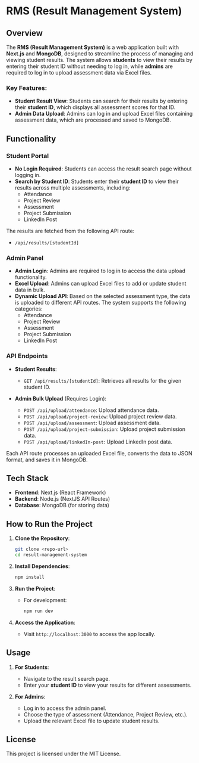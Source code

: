 # RMS (Result Management System)

## Overview

The **RMS (Result Management System)** is a web application built with **Next.js** and **MongoDB**, designed to streamline the process of managing and viewing student results. The system allows **students** to view their results by entering their student ID without needing to log in, while **admins** are required to log in to upload assessment data via Excel files.

### Key Features:
- **Student Result View**: Students can search for their results by entering their **student ID**, which displays all assessment scores for that ID.
- **Admin Data Upload**: Admins can log in and upload Excel files containing assessment data, which are processed and saved to MongoDB.

## Functionality

### Student Portal
- **No Login Required**: Students can access the result search page without logging in.
- **Search by Student ID**: Students enter their **student ID** to view their results across multiple assessments, including:
  - Attendance
  - Project Review
  - Assessment
  - Project Submission
  - LinkedIn Post

The results are fetched from the following API route:
- `/api/results/[studentId]`

### Admin Panel
- **Admin Login**: Admins are required to log in to access the data upload functionality.
- **Excel Upload**: Admins can upload Excel files to add or update student data in bulk.
- **Dynamic Upload API**: Based on the selected assessment type, the data is uploaded to different API routes. The system supports the following categories:
  - Attendance
  - Project Review
  - Assessment
  - Project Submission
  - LinkedIn Post

### API Endpoints

- **Student Results**:
  - `GET /api/results/[studentId]`: Retrieves all results for the given student ID.
  
- **Admin Bulk Upload** (Requires Login):
  - `POST /api/upload/attendance`: Upload attendance data.
  - `POST /api/upload/project-review`: Upload project review data.
  - `POST /api/upload/assessment`: Upload assessment data.
  - `POST /api/upload/project-submission`: Upload project submission data.
  - `POST /api/upload/linkedIn-post`: Upload LinkedIn post data.

Each API route processes an uploaded Excel file, converts the data to JSON format, and saves it in MongoDB.

## Tech Stack

- **Frontend**: Next.js (React Framework)
- **Backend**: Node.js (NextJS API Routes)
- **Database**: MongoDB (for storing data)

## How to Run the Project

1. **Clone the Repository**:
   ```bash
   git clone <repo-url>
   cd result-management-system
   ```

2. **Install Dependencies**:
   ```bash
   npm install
   ```

3. **Run the Project**:
   - For development: 
     ```bash
     npm run dev
     ```

4. **Access the Application**:
   - Visit `http://localhost:3000` to access the app locally.

## Usage

1. **For Students**:
   - Navigate to the result search page.
   - Enter your **student ID** to view your results for different assessments.

2. **For Admins**:
   - Log in to access the admin panel.
   - Choose the type of assessment (Attendance, Project Review, etc.).
   - Upload the relevant Excel file to update student results.

## License

This project is licensed under the MIT License.

